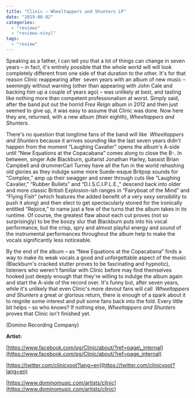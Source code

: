 ```yaml
---
title: "Clinic – Wheeltappers and Shunters LP"
date: "2019-08-02"
categories: 
  - "reviews"
  - "reviews-vinyl"
tags: 
  - "review"
---
```


Speaking as a father, I can tell you that a lot of things can change in seven years – in fact, it's entirely possible that the whole world will will look completely different from one side of that duration to the other. It's for that reason Clinic reappearing after  seven years with an album of new music – seemingly without warning (other than appearing with John Cale and backing him up a couple of years ago) – was unlikely at best, and tasting like nothing more than competent professionalism at worst. Simply said, after the band put out the horrid _Free Reign_ album in 2012 and then just seemed to give up, it was easy to assume that Clinic was done. Now here they are, returned, with a new album (their eighth), _Wheeltappers and Shunters_.

There's no question that longtime fans of the band will like  _Wheeltappers and Shunters_ because it arrives sounding like the last seven years didn't happen from the moment “Laughing Cavalier” opens the album's A-side until “New Equations at the Copacabana” comes along to close the B-. In between, singer Ade Blackburn, guitarist Jonathan Harley, bassist Brian Campbell and drummerCarl Turney have all the fun in the world rehashing old glories as they indulge some more Suede-esque Britpop sounds for “Complex,” amp up their swagger and sneer through cuts like “Laughing Cavalier,” “Rubber Bullets” and “D.I.S.C.I.P.L.E.,” descend back into older and more classic British Explosion-ish ranges in “Fairyboat of the Mind” and “Flying Fish” (which features the added benefit of a very sexy sensibility to push it along) and then elect to get spectacularly stoned for the ironically entitled “Rejoice,” to name just a few of the turns that the album takes in its runtime. Of course, the greatest flaw about each cut proves (not so surprisingly) to be the boozy slur that Blackburn puts into his vocal performance, but the crisp, spry and almost playful energy and sound of the instrumental performances throughout the album help to make the vocals significantly less noticeable.

By the end of the album – as “New Equations at the Copacabana” finds a way to make its weak vocals a good and unforgettable aspect of the music (Blackburn's cracked stutter proves to be fascinating and hypnotic), listeners who weren't familiar with Clinic before may find themselves hooked just deeply enough that they're willing to indulge the album again and start the A-side of the record over. It's funny but, after seven years, while it's unlikely that even Clinic's more devout fans will call  _Wheeltappers and Shunters_ a great or glorious return, there is enough of a spark about it to reignite some interest and pull some fans back into the fold. Every little bit helps – so who knows? If nothing else, _Wheeltappers and Shunters_ proves that Clinic isn't finished yet.

(Domino Recording Company)

**Artist:**

[https://www.facebook.com/pg/Clinic/about/?ref=page\_internal](https://www.facebook.com/pg/Clinic/about/?ref=page_internal)

[https://twitter.com/clinicvoot?lang=en](https://twitter.com/clinicvoot?lang=en)

[https://www.dominomusic.com/artists/clinic](https://www.dominomusic.com/artists/clinic)
